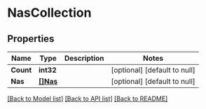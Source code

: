 # NasCollection

## Properties
Name | Type | Description | Notes
------------ | ------------- | ------------- | -------------
**Count** | **int32** |  | [optional] [default to null]
**Nas** | [**[]Nas**](nas.md) |  | [optional] [default to null]

[[Back to Model list]](../README.md#documentation-for-models) [[Back to API list]](../README.md#documentation-for-api-endpoints) [[Back to README]](../README.md)


